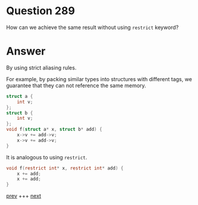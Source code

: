 
# Question 289


 
 How can we achieve the same result without using `restrict` keyword?


# Answer



By using strict aliasing rules. 

For example, by packing similar types into structures with different tags, we
guarantee that they can not reference the same memory.

```c
struct a {
    int v;
};
struct b {
    int v;
};
void f(struct a* x, struct b* add) {
    x->v += add->v;
    x->v += add->v;
}
```

It is analogous to using `restrict`.

```c
void f(restrict int* x, restrict int* add) {
    x += add;
    x += add;
}
```



[prev](288.md) +++ [next](290.md)
